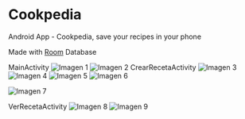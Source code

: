 # Cookpedia
Android App - Cookpedia, save your recipes in your phone

Made with <a href="https://developer.android.com/training/data-storage/room">Room</a> Database

MainActivity
![Imagen 1](./images/mis-recetas_vacio.png)
![Imagen 2](./images/crear-recetas.png)
CrearRecetaActivity
![Imagen 3](./images/crear-receta-activity_vacio1.png)
![Imagen 4](./images/crear-receta-activity_vacio2.png)
![Imagen 5](./images/crear-receta-activity_lleno1.png)
![Imagen 6](./images/crear-receta-activity_lleno2.png)

![Imagen 7](./images/mis-recetas_lleno.png)

VerRecetaActivity
![Imagen 8](./images/ver-receta-activity1.png)
![Imagen 9](./images/ver-receta-activity2.png)

